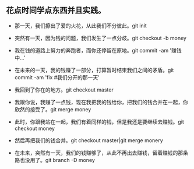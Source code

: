 ## 花点时间学点东西并且实践。

- 那一天，我们擦出了爱的火花，从此我们不分彼此。git init
- 突然有一天，因为钱的问题，我们发生了一点分歧。git checkout -b money
- 我在钱的道路上努力的奔跑者，而你还停留在原地。git commit -am '赚钱中...'

- 在未来的一天，我的钱赚了一部分，打算暂时结束我们之间的矛盾。git commit -am 'fix #我们分开的那一天'

- 我回到了你在的地方。git checkout master

- 我跟你说，我赚了一点钱，现在我把我的钱给你，把我们的钱合并在一起，你欣然的接受了。git merge money

- 此时，你跟我站在一起，我们有着同样的钱，但是我还是要继续去赚钱。git checkout money

- 然后再把我们的钱合并。git checkout master|git merge monery

- 在未来，突然有一天，我们的钱赚够了，从此不再出去赚钱，留着赚钱的那条路也没用了。git branch -D money
